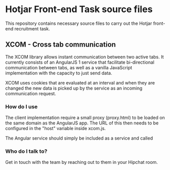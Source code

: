 # Hotjar Front-end Task source files #

This repository contains necessary source files to carry out the Hotjar front-end recruitment task.

## XCOM - Cross tab communication ##

The XCOM library allows instant communication between two active tabs. It currently consists of an AngularJS 1 service that facilitate bi-directional communication between tabs, as well as a vanilla JavaScript implementation with the capacity to just send data.

XCOM uses cookies that are evaluated at an interval and when they are changed the new data is picked up by the service as an incoming communication request.

### How do I use ###

The client implementation require a small proxy (proxy.html) to be loaded on the same domain as the AngularJS app. The URL of this then needs to be configured in the "host" variable inside xcom.js.

The Angular service should simply be included as a service and called


### Who do I talk to? ###

Get in touch with the team by reaching out to them in your Hipchat room.